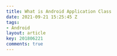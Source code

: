 ```yaml
---
title: What is Android Application Class
date: 2021-09-21 15:25:45 Z
tags:
- Android
layout: article
key: 201806221
comments: true
---
```


